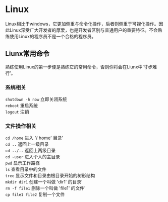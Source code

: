 # Linux

Linux相比于windows，它更加侧重与命令化操作，后者则侧重于可视化操作。因此Linux深受广大开发者的厚爱，也是开发者区别与普通用户的重要特征。不会熟练使用Linux的程序员不是一个合格的程序员。

## Liunx常用命令

熟练使用Linux的第一步便是熟练它的常用命令，否则你将会在Liunx中‘寸步难行’。

### 系统相关
`shutdown -h now` 立即关闭系统   
`reboot` 重启系统   
`logout` 注销   

### 文件操作相关

`cd /home` 进入 '/ home' 目录'  
`cd ..`  返回上一级目录   
`cd ../..`  返回上两级目录  
`cd ~user` 进入个人的主目录   
`pwd` 显示工作路径    
`ls` 查看目录中的文件  
`tree` 显示文件和目录由根目录开始的树形结构   
`mkdir dir1`   创建一个叫做 'dir1' 的目录'   
`rm -f file1` 删除一个叫做 'file1' 的文件'  
`cp file1 file2` 复制一个文件   
 



